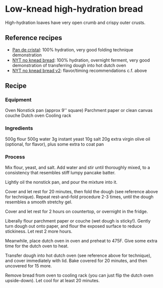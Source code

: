 # Low-knead high-hydration bread

High-hydration loaves have very open crumb and crispy outer crusts.

## Reference recipes

* [Pan de cristal](https://www.kingarthurbaking.com/recipes/pan-de-cristal-recipe): 100% hydration, very good folding technique demonstration
* [NYT no knead bread](https://www.youtube.com/watch?v=13Ah9ES2yTU): 100% hydration, overnight ferment, very good demonstration of transferring dough into hot dutch oven
* [NYT no knead bread v2](https://www.youtube.com/watch?v=4LaODcYSRXU): flavor/timing recommendations c.f. above

## Recipe

### Equipment

Oven
Nonstick pan (approx 9'' square)
Parchment paper or clean canvas couche
Dutch oven
Cooling rack

### Ingredients

500g flour
500g water
3g instant yeast
10g salt
20g extra virgin olive oil (optional, for flavor), plus some extra to coat pan

### Process

Mix flour, yeast, and salt.  Add water and stir until thoroughly mixed, to a consistency that resembles stiff lumpy pancake batter.

Lightly oil the nonstick pan, and pour the mixture into it.

Cover and let rest for 20 minutes, then fold the dough (see reference above for technique).  Repeat rest-and-fold procedure 2-3 times, until the dough resembles a smooth stretchy gel.

Cover and let rest for 2 hours on countertop, or overnight in the fridge.

Liberally flour parchment paper or couche (wet dough is sticky!).  Gently turn dough out onto paper, and flour the exposed surface to reduce stickiness.  Let rest 2 more hours.

Meanwhile, place dutch oven in oven and preheat to 475F.  Give some extra time for the dutch oven to heat.

Transfer dough into hot dutch oven (see reference above for technique), and cover immediately with lid.  Bake covered for 20 minutes, and then uncovered for 15 more.

Remove bread from oven to cooling rack (you can just flip the dutch oven upside-down).  Let cool for at least 20 minutes.
